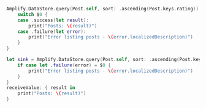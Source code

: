 <amplify-block-switcher>

<amplify-block name="Listener (iOS 11+)">

```swift
Amplify.DataStore.query(Post.self, sort: .ascending(Post.keys.rating)) {
    switch $0 {
    case .success(let result):
        print("Posts: \(result)")
    case .failure(let error):
        print("Error listing posts - \(error.localizedDescription)")
    }
}
```

</amplify-block>

<amplify-block name="Combine (iOS 13+)">

```swift
let sink = Amplify.DataStore.query(Post.self, sort: .ascending(Post.keys.rating)).sink {
    if case let .failure(error) = $0 {
        print("Error listing posts - \(error.localizedDescription)")
    }
}
receiveValue: { result in
    print("Posts: \(result)")
}
```

</amplify-block>

</amplify-block-switcher>